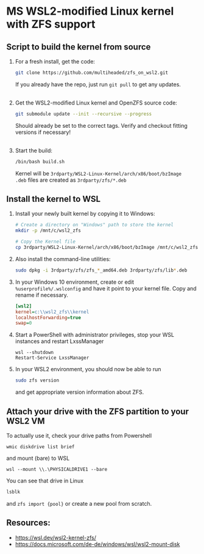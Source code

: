 # MS WSL2-modified Linux kernel with ZFS support

## Script to build the kernel from source

1.  For a fresh install, get the code:
    ```bash
    git clone https://github.com/multiheaded/zfs_on_wsl2.git
    ```
    If you already have the repo, just run `git pull` to get any updates.\
    <br/>

2.  Get the WSL2-modified Linux kernel and OpenZFS source code:
    ```bash
    git submodule update --init --recursive --progress
    ```
    Should already be set to the correct tags. Verify and checkout fitting versions if necessary! \
    <br/>

3.  Start the build:
    ```bash
    /bin/bash build.sh
    ```
    
    Kernel will be `3rdparty/WSL2-Linux-Kernel/arch/x86/boot/bzImage`  
    `.deb` files are created as `3rdparty/zfs/*.deb`


## Install the kernel to WSL

1.  Install your newly built kernel by copying it to Windows:
    ```bash
    # Create a directory on "Windows" path to store the kernel
    mkdir -p /mnt/c/wsl2_zfs
    
    # Copy the Kernel file
    cp 3rdparty/WSL2-Linux-Kernel/arch/x86/boot/bzImage /mnt/c/wsl2_zfs/kernel
    ```

2.  Also install the command-line utilities:
    ```bash
    sudo dpkg -i 3rdparty/zfs/zfs_*_amd64.deb 3rdparty/zfs/lib*.deb
    ```

3.  In your Windows 10 environment, create or edit `%userprofile%/.wslconfig` and have it point to your kernel file. Copy and rename if necessary.
    ```ini
    [wsl2]
    kernel=c:\\wsl2_zfs\\kernel
    localhostForwarding=true
    swap=0
    ```

4.  Start a PowerShell with administrator privileges, stop your WSL instances and restart LxssManager
    ```batch
    wsl --shutdown
    Restart-Service LxssManager
    ```

5.  In your WSL2 environment, you should now be able to run
    ```bash
    sudo zfs version
    ```
    and get appropriate version information about ZFS.


## Attach your drive with the ZFS partition to your WSL2 VM

To actually use it, check your drive paths from Powershell
```batch
wmic diskdrive list brief
```
and mount (bare) to WSL
```
wsl --mount \\.\PHYSICALDRIVE1 --bare
```

You can see that drive in Linux
```bash
lsblk
```

and `zfs import {pool}` or create a new pool from scratch.

## Resources:
- https://wsl.dev/wsl2-kernel-zfs/
- https://docs.microsoft.com/de-de/windows/wsl/wsl2-mount-disk

